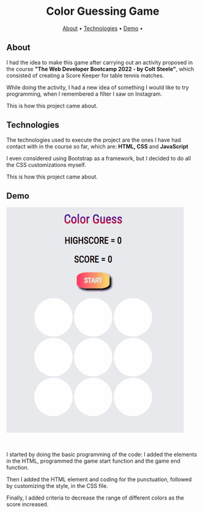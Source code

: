 <h1 align="center">Color Guessing Game</h1>

<p align="center">
<a href="#about">About</a> •
<a href="#technologies">Technologies</a> •
<a href="#demo">Demo</a> •
</p>
<section id="about">
<h2>About</h2>
<p>I had the idea to make this game after carrying out an activity proposed in the course <b>"The Web Developer Bootcamp 2022 - by Colt Steele"</b>, which consisted of creating a Score Keeper for table tennis matches.</p>
<p>While doing the activity, I had a new idea of ​​something I would like to try programming, when I remembered a filter I saw on Instagram.</p>
<p>This is how this project came about.</p>
</section>
<section id="technologies">
<h2>Technologies</h2>
<p>The technologies used to execute the project are the ones I have had contact with in the course so far, which are: <b>HTML, CSS</b> and <b>JavaScript</b></p>
<p>I even considered using Bootstrap as a framework, but I decided to do all the CSS customizations myself.</p>
<p>This is how this project came about.</p>
</section>
<h2>Demo</h2>
<p align="center"><div><img src="colorGuessing.gif" alt="A demonstration of game running"></div></p>
<br>
<p>I started by doing the basic programming of the code: I added the elements in the HTML, programmed the game start function and the game end function.</p>
<p>Then I added the HTML element and coding for the punctuation, followed by customizing the style, in the CSS file.</p>
<p>Finally, I added criteria to decrease the range of different colors as the score increased.</p>